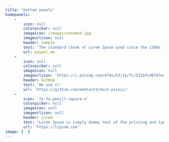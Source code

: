 ```yaml
---
title: 'bottom panels'
homepanels:
    -
        icon: null
        colorpicker: null
        imageicon: /images/unnamed.jpg
        imageurlicon: null
        header: Sample
        text: 'The standard chunk of Lorem Ipsum used since the 1500s is reproduced below for those interested. Sections 1.10.32 and 1.10.33 from "de Finibus Bonorum et Malorum" by Cicero are also reproduced in their exact original form, accompanied by English versions from the 1914 translation by H. Rackham.'
        url: paypal.me
    -
        icon: null
        colorpicker: null
        imageicon: null
        imageurlicon: 'https://i.pinimg.com/474x/53/1b/fc/531bfc96347ec3418a075e5b93760b68.jpg'
        header: GitHub
        text: 'We use it'
        url: 'https://github.com/memtech3/duck-picnic/'
    -
        icon: 'fa fa-pencil-square-o'
        colorpicker: null
        imageicon: null
        imageurlicon: null
        header: Lorem
        text: "Lorem Ipsum is simply dummy text of the printing and typesetting industry. Lorem Ipsum has been the industry's standard dummy text ever since the 1500s, when an unknown printer took a galley of type and scrambled it to make a type specimen book. It has survived not only five centuries, but also the leap into electronic typesetting, remaining essentially unchanged. It was popularised in the 1960s with the release of Letraset sheets containing Lorem Ipsum passages, and more recently with desktop publishing software like Aldus PageMaker including versions of Lorem Ipsum.\t\t\t\t"
        url: 'https://lipsum.com'
image: {  }
---
```


